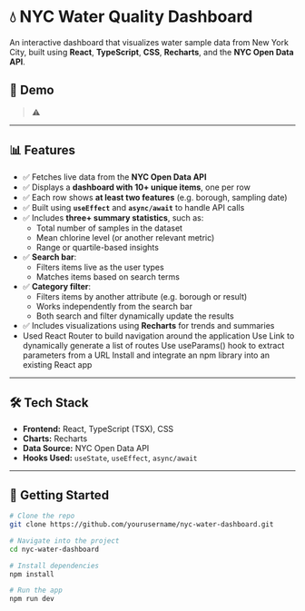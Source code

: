 # 💧 NYC Water Quality Dashboard

An interactive dashboard that visualizes water sample data from New York City, built using **React**, **TypeScript**, **CSS**, **Recharts**, and the **NYC Open Data API**.

## 🔗 Demo

> ⚠️ 

---

## 📊 Features

- ✅ Fetches live data from the **NYC Open Data API**
- ✅ Displays a **dashboard with 10+ unique items**, one per row
- ✅ Each row shows **at least two features** (e.g. borough, sampling date)
- ✅ Built using **`useEffect`** and **`async/await`** to handle API calls
- ✅ Includes **three+ summary statistics**, such as:
  - Total number of samples in the dataset
  - Mean chlorine level (or another relevant metric)
  - Range or quartile-based insights
- ✅ **Search bar**:
  - Filters items live as the user types
  - Matches items based on search terms
- ✅ **Category filter**:
  - Filters items by another attribute (e.g. borough or result)
  - Works independently from the search bar
  - Both search and filter dynamically update the results
- ✅ Includes visualizations using **Recharts** for trends and summaries
- Used React Router to build navigation around the application
Use Link to dynamically generate a list of routes
Use useParams() hook to extract parameters from a URL
Install and integrate an npm library into an existing React app

---

## 🛠 Tech Stack

- **Frontend:** React, TypeScript (TSX), CSS
- **Charts:** Recharts
- **Data Source:** NYC Open Data API
- **Hooks Used:** `useState`, `useEffect`, `async/await`

---

## 📁 Getting Started

```bash
# Clone the repo
git clone https://github.com/yourusername/nyc-water-dashboard.git

# Navigate into the project
cd nyc-water-dashboard

# Install dependencies
npm install

# Run the app
npm run dev

